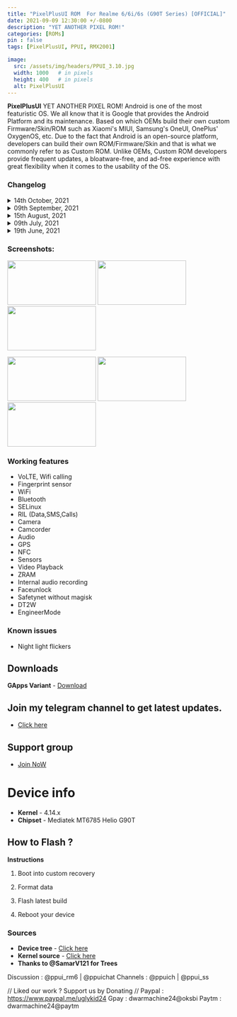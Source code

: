 ```yaml
---
title: "PixelPlusUI ROM  For Realme 6/6i/6s (G90T Series) [OFFICIAL]"
date: 2021-09-09 12:30:00 +/-0800
description: "YET ANOTHER PIXEL ROM!"
categories: [ROMs]
pin : false
tags: [PixelPlusUI, PPUI, RMX2001]

image:
  src: /assets/img/headers/PPUI_3.10.jpg
  width: 1000   # in pixels
  height: 400   # in pixels
  alt: PixelPlusUI
---
```



**PixelPlusUI** YET ANOTHER PIXEL ROM!
Android is one of the most featuristic OS. We all know that it is Google that provides the Android Platform and its maintenance. Based on which OEMs build their own custom Firmware/Skin/ROM such as Xiaomi's MIUI, Samsung's OneUI, OnePlus' OxygenOS, etc. Due to the fact that Android is an open-source platform, developers can build their own ROM/Firmware/Skin and that is what we commonly refer to as Custom ROM. Unlike OEMs, Custom ROM developers provide frequent updates, a bloatware-free, and ad-free experience with great flexibility when it comes to the usability of the OS.

### Changelog

<details>
<summary>14th October, 2021</summary>
<p><ul>
	<li>  Shipped with latest N.E.O.L.I.T kernel.</li>
	<li>  Compiled with clang 13.</li>
	<li>  Latest October ASB (android-11.0.0_r46)</li>	
	<li>  Fixed Safety Net Issues and by defalut it will pass</li>
	<li>  Some other improvements and bug fixes.</li>
	<li>  PixelPlusUI source upstream.</li>
</ul></p>
</details>

<details>
<summary>09th September, 2021</summary>
<p><ul>
<li> Shipped with N.E.O.L.I.T-V3 kernel.</li>
<li> Compiled with clang 13.</li>
<li> Latest September Patch Merged android-11.0.0_r43</li>
<li> Fixed Safety Net Issues and by defalut it will pass </li>
<li> Some other improvements and bug fixes.</li>
<li> PixelPlusUI source upstream.</li>
</ul></p>
</details>

<details>
<summary>15th August, 2021</summary>
<p><ul>
<li> Merged August ASB (android-11.0.0_r40).</li>
<li> Improved status bar padding.</li>
<li> Added Realme Dirac support.</li>
<li> Enhanced Stability and overall performance of device.</li>
<li> Misc Improvements.</li>
<li> Shipped with N.E.O.L.I.T-V2 kernel.</li>
<li> Added fps: indicator in FPS overaly.</li>
<li> PixelPlusUI source upstream.</li>
</ul></p>
</details>

<details>
<summary>09th July, 2021</summary>
<p><ul>
	<li>Merged July ASB (android-11.0.0_r38) </li>
	<li>Improved performance and some misc addition</li>
	<li>Source built kernel</li>
	<li>PixelPlusUI source upstream.</li>
	<li>Introduce Android 12 Style Switches</li>
	<li>Some misc addition</li>
</ul></p>
</details>

<details>
<summary>19th June, 2021</summary>
<p><ul>
	<li>Merged June ASB (android-11.0.0_r38) </li>
	<li>PixelPlusUI source upstream.</li>
	<li>Removed prebuilt apps added by me.</li>
	<li>Added performance profiles.</li>
	<li>Fixed Network Speed indicators on Status bar.</li>
	<li>Added GCam GO as prebuilt-app.</li>
    <li>Fixed boot animation in dark mode.</li>
	<li>Fixed blur</li>
	<li>Fixed FPS overlay in RealmeParts.</li>
	<li>Fixed audio in Wifi calls.</li>
	<li>Replaced GameMode with PerformanceProfile along with the addition of PowerSaving profile.</li>
    <li>Fixed fingerprint erased after reboot with or without magisk</li>
    <li>Improved performance and some misc addition</li>
</ul></p>
</details>

### Screenshots: 
<p float="left"> 
	<img src="/assets/img/screenshots/ppui/photo_2021-10-15_18-46-07.jpg" width=200 height=100 /> 
    <img src="/assets/img/screenshots/ppui/photo_2021-10-15_18-46-29.jpg" width=200 height=100 />
	<img src="/assets/img/screenshots/ppui/photo_2021-10-15_18-46-32.jpg" width=200 height=100 /></p>
<p float="left"> 
	<img src="/assets/img/screenshots/ppui/photo_2021-10-15_18-46-34.jpg" width=200 height=100 />
    <img src="/assets/img/screenshots/ppui/photo_2021-10-15_18-46-36.jpg" width=200 height=100 /> 
	<img src="/assets/img/screenshots/ppui/photo_2021-10-15_18-46-38.jpg" width=200 height=100 /></p>

### Working features
* VoLTE, Wifi calling
* Fingerprint sensor
* WiFi
* Bluetooth
* SELinux
* RIL (Data,SMS,Calls)
* Camera
* Camcorder
* Audio
* GPS
* NFC
* Sensors
* Video Playback
* ZRAM
* Internal audio recording
* Faceunlock
* Safetynet without magisk
* DT2W
* EngineerMode

### Known issues
* Night light flickers

## Downloads
**GApps Variant** - [Download](https://www.pling.com/p/1527593/#files-panel)

## Join my telegram channel to get latest updates.
* [Click here](https://t.me/TheCloverly_Releases)

## Support group
* [Join NoW](https://t.me/SriBalajiHub)

# Device info
* **Kernel** - 4.14.x
* **Chipset** - Mediatek MT6785 Helio G90T

## How to Flash ?
**Instructions**

1) Boot into custom recovery 

2) Format data

3) Flash latest build

4) Reboot your device 

### Sources
* **Device tree** - [Click here](https://gitlab.com/sribalaji/device_realme_RMX2001)
* **Kernel source** - [Click here](https://github.com/ManshuTyagi/kernel_realme_RMX2001)
* **Thanks to @SamarV121 for Trees**

Discussion : @ppui_rm6 | @ppuichat 
Channels : @ppuich | @ppui_ss

// Liked our work ? Support us by Donating //
Paypal : https://www.paypal.me/uglykid24
Gpay : dwarmachine24@oksbi
Paytm : dwarmachine24@paytm